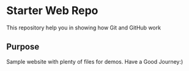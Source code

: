 # Starter Web Repo

This repository help you in showing how Git and GitHub work

## Purpose

Sample website with plenty of files for demos. 
Have a Good Journey:)
